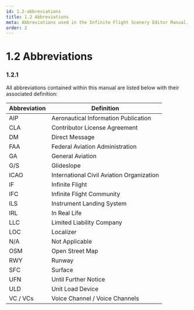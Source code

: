 ```yaml
---
id: 1.2-abbreviations
title: 1.2 Abbreviations
meta: Abbreviations used in the Infinite Flight Scenery Editor Manual.
order: 2
---
```


# 1.2 Abbreviations



### 1.2.1

All abbreviations contained within this manual are listed below with their associated definition:

 

| Abbreviation | Definition                                |
| ------------ | ----------------------------------------- |
| AIP          | Aeronautical Information Publication      |
| CLA          | Contributor License Agreement             |
| DM           | Direct Message                            |
| FAA          | Federal Aviation Administration           |
| GA           | General Aviation                          |
| G/S          | Glideslope                                |
| ICAO         | International Civil Aviation Organization |
| IF           | Infinite Flight                           |
| IFC          | Infinite Flight Community                 |
| ILS          | Instrument Landing System                 |
| IRL          | In Real Life                              |
| LLC          | Limited Liability Company                 |
| LOC          | Localizer                                 |
| N/A          | Not Applicable                            |
| OSM          | Open Street Map                           |
| RWY          | Runway                                    |
| SFC          | Surface                                   |
| UFN          | Until Further Notice                      |
| ULD          | Unit Load Device                          |
| VC / VCs     | Voice Channel / Voice Channels            |